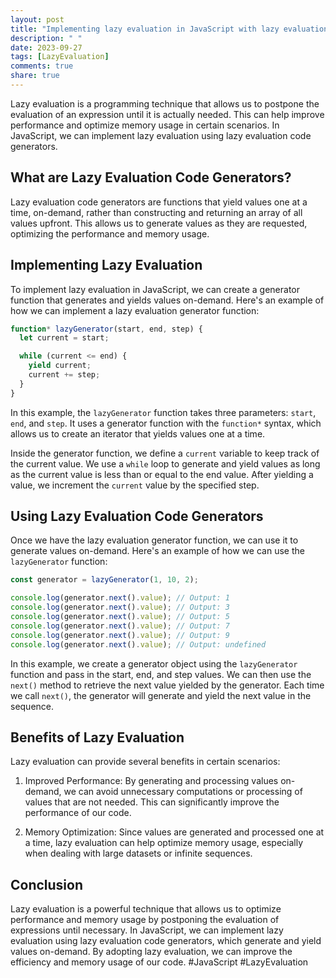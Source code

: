 ```yaml
---
layout: post
title: "Implementing lazy evaluation in JavaScript with lazy evaluation code generators"
description: " "
date: 2023-09-27
tags: [LazyEvaluation]
comments: true
share: true
---
```


Lazy evaluation is a programming technique that allows us to postpone the evaluation of an expression until it is actually needed. This can help improve performance and optimize memory usage in certain scenarios. In JavaScript, we can implement lazy evaluation using lazy evaluation code generators. 

## What are Lazy Evaluation Code Generators?

Lazy evaluation code generators are functions that yield values one at a time, on-demand, rather than constructing and returning an array of all values upfront. This allows us to generate values as they are requested, optimizing the performance and memory usage.

## Implementing Lazy Evaluation

To implement lazy evaluation in JavaScript, we can create a generator function that generates and yields values on-demand. Here's an example of how we can implement a lazy evaluation generator function:

```javascript
function* lazyGenerator(start, end, step) {
  let current = start;

  while (current <= end) {
    yield current;
    current += step;
  }
}
```

In this example, the `lazyGenerator` function takes three parameters: `start`, `end`, and `step`. It uses a generator function with the `function*` syntax, which allows us to create an iterator that yields values one at a time.

Inside the generator function, we define a `current` variable to keep track of the current value. We use a `while` loop to generate and yield values as long as the current value is less than or equal to the end value. After yielding a value, we increment the `current` value by the specified step.

## Using Lazy Evaluation Code Generators

Once we have the lazy evaluation generator function, we can use it to generate values on-demand. Here's an example of how we can use the `lazyGenerator` function:

```javascript
const generator = lazyGenerator(1, 10, 2);

console.log(generator.next().value); // Output: 1
console.log(generator.next().value); // Output: 3
console.log(generator.next().value); // Output: 5
console.log(generator.next().value); // Output: 7
console.log(generator.next().value); // Output: 9
console.log(generator.next().value); // Output: undefined
```

In this example, we create a generator object using the `lazyGenerator` function and pass in the start, end, and step values. We can then use the `next()` method to retrieve the next value yielded by the generator. Each time we call `next()`, the generator will generate and yield the next value in the sequence.

## Benefits of Lazy Evaluation

Lazy evaluation can provide several benefits in certain scenarios:

1. Improved Performance: By generating and processing values on-demand, we can avoid unnecessary computations or processing of values that are not needed. This can significantly improve the performance of our code.

2. Memory Optimization: Since values are generated and processed one at a time, lazy evaluation can help optimize memory usage, especially when dealing with large datasets or infinite sequences.

## Conclusion

Lazy evaluation is a powerful technique that allows us to optimize performance and memory usage by postponing the evaluation of expressions until necessary. In JavaScript, we can implement lazy evaluation using lazy evaluation code generators, which generate and yield values on-demand. By adopting lazy evaluation, we can improve the efficiency and memory usage of our code. #JavaScript #LazyEvaluation